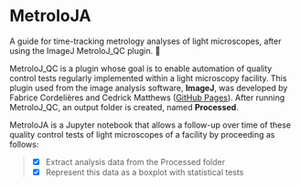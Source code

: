 # MetroloJA

A guide for time-tracking metrology analyses of light microscopes, after using the ImageJ MetroloJ_QC plugin. :tada:

MetroloJ_QC is a plugin whose goal is to enable automation of quality control tests regularly implemented within a light microscopy facility. This plugin used from the image analysis software, **ImageJ**, was developed by Fabrice Cordelières and Cedrick Matthews ([GitHub Pages](https://github.com/MontpellierRessourcesImagerie/MetroloJ_QC)). After running MetroloJ_QC, an output folder is created, named **Processed**. 

MetroloJA is a Jupyter notebook that allows a follow-up over time of these quality control tests of light microscopes of a facility by proceeding as follows: 
> - [x] Extract analysis data from the Processed folder
> - [x] Represent this data as a boxplot with statistical tests


